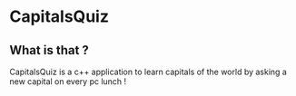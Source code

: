 # CapitalsQuiz



## What is that ?
CapitalsQuiz is a c++ application to learn capitals of the world by asking a new capital on every pc lunch !
